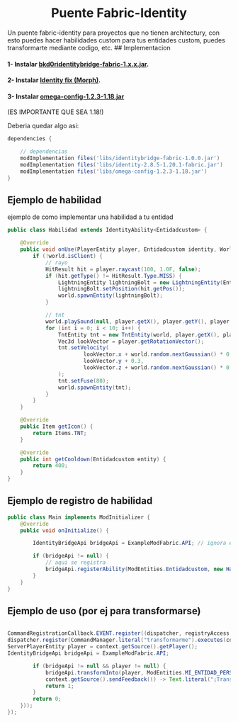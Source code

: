 

<h1 align="center">Puente Fabric-Identity</h1>
Un puente fabric-identity para proyectos que no tienen architectury, con esto puedes hacer habilidades custom para tus entidades custom, puedes transformarte mediante codigo, etc.
## Implementacion

#### 1- Instalar [bkd0ridentitybridge-fabric-1.x.x.jar](https://github.com/histerdev/IdentityFabricBridge/releases/download/1.20.1/bkd0ridentitybridge-fabric-1.0.0.jar).
#### 2- Instalar [Identity fix (Morph)](https://www.curseforge.com/minecraft/mc-mods/identity-fix-morph/files/all?page=1&pageSize=20).
#### 3- Instalar [omega-config-1.2.3-1.18.jar](https://www.curseforge.com/minecraft/mc-mods/omega-config/files/3612206)
(ES IMPORTANTE QUE SEA 1.18!)

Deberia quedar algo asi:
```groovy
dependencies {

    // dependencias
    modImplementation files('libs/identitybridge-fabric-1.0.0.jar')
    modImplementation files('libs/identity-2.8.5-1.20.1-fabric.jar')
    modImplementation files('libs/omega-config-1.2.3-1.18.jar')
}
```
## Ejemplo de habilidad
ejemplo de como implementar una habilidad a tu entidad
```java
public class Habilidad extends IdentityAbility<Entidadcustom> {

    @Override
    public void onUse(PlayerEntity player, Entidadcustom identity, World world) {
        if (!world.isClient) {
            // rayo
            HitResult hit = player.raycast(100, 1.0F, false);
            if (hit.getType() != HitResult.Type.MISS) {
                LightningEntity lightningBolt = new LightningEntity(EntityType.LIGHTNING_BOLT, world);
                lightningBolt.setPosition(hit.getPos());
                world.spawnEntity(lightningBolt);
            }

            // tnt
            world.playSound(null, player.getX(), player.getY(), player.getZ(), SoundEvents.ENTITY_TNT_PRIMED, SoundCategory.PLAYERS, 1.0F, 1.0F);
            for (int i = 0; i < 10; i++) {
                TntEntity tnt = new TntEntity(world, player.getX(), player.getEyeY(), player.getZ(), player);
                Vec3d lookVector = player.getRotationVector();
                tnt.setVelocity(
                        lookVector.x + world.random.nextGaussian() * 0.25,
                        lookVector.y + 0.3,
                        lookVector.z + world.random.nextGaussian() * 0.25
                );
                tnt.setFuse(80);
                world.spawnEntity(tnt);
            }
        }
    }

    @Override
    public Item getIcon() {
        return Items.TNT;
    }

    @Override
    public int getCooldown(Entidadcustom entity) {
        return 400;
    }
}
```

## Ejemplo de registro de habilidad

```java
public class Main implements ModInitializer {
    @Override
    public void onInitialize() {

        IdentityBridgeApi bridgeApi = ExampleModFabric.API; // ignora el nombre "ExampleModFabric" NFJDSNFJD

        if (bridgeApi != null) {
            // aqui se registra
            bridgeApi.registerAbility(ModEntities.Entidadcustom, new Habilidad());
        }
    }
}
```
## Ejemplo de uso (por ej para transformarse)

```java

CommandRegistrationCallback.EVENT.register((dispatcher, registryAccess, environment) -> {
dispatcher.register(CommandManager.literal("transformarme").executes(context -> {
ServerPlayerEntity player = context.getSource().getPlayer();
IdentityBridgeApi bridgeApi = ExampleModFabric.API;

        if (bridgeApi != null && player != null) {
            bridgeApi.transformInto(player, ModEntities.MI_ENTIDAD_PERSONALIZADA);
            context.getSource().sendFeedback(() -> Text.literal("¡Transformado!"), false);
            return 1;
        }
        return 0;
    }));
});
```
